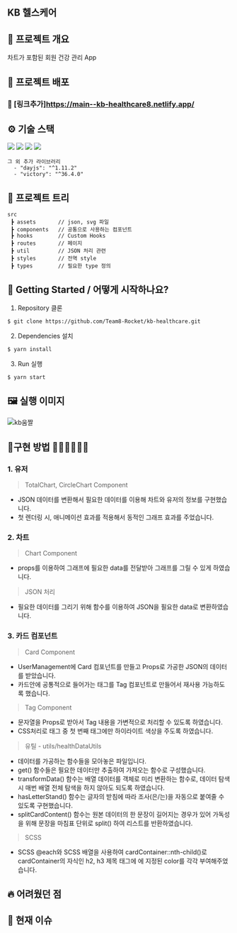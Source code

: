 ## KB 헬스케어

## 📜 프로젝트 개요
차트가 포함된 회원 건강 관리 App

## 🔗 프로젝트 배포

### 🔗 [링크추가]https://main--kb-healthcare8.netlify.app/

## ⚙ 기술 스택
  <img src="https://img.shields.io/badge/TypeScript-v4.4.2-blue"/>
  <img src="https://img.shields.io/badge/React-v18.1.0-blue"/>
  <img src="https://img.shields.io/badge/Redux/toolkit-v1.8.1-blue"/>
  <img src="https://img.shields.io/badge/React Router Dom-v6.3.0-blue"/>

```
그 외 추가 라이브러리
  - "dayjs": "^1.11.2"
  - "victory": "^36.4.0"

```

## 🎄 프로젝트 트리

```
src
 ┣ assets       // json, svg 파일
 ┣ components   // 공통으로 사용하는 컴포넌트
 ┣ hooks        // Custom Hooks
 ┣ routes       // 페이지
 ┣ util         // JSON 처리 관련
 ┣ styles       // 전역 style
 ┣ types        // 필요한 type 정의
```

## 📍 Getting Started / 어떻게 시작하나요?

1. Repository 클론
```sh
$ git clone https://github.com/Team8-Rocket/kb-healthcare.git
```

2. Dependencies 설치
```sh
$ yarn install
```

3. Run 실행
```sh
$ yarn start
```

## 🖼 실행 이미지
![kb움짤](https://user-images.githubusercontent.com/79175916/172031073-bcc705c1-1b71-4e0f-a329-54fc69c247ec.gif)


## 🔧구현 방법 🦖🦕🐳🐬🐊🐷
### 1. 유저
> TotalChart, CircleChart Component
  - JSON 데이터를 변환해서 필요한 데이터를 이용해 차트와 유저의 정보를 구현했습니다.
  - 첫 렌더링 시, 애니메이션 효과를 적용해서 동적인 그래프 효과를 주었습니다.

### 2. 차트
> Chart Component
  - props를 이용하여 그래프에 필요한 data를 전달받아 그래프를 그릴 수 있게 하였습니다.

> JSON 처리
  - 필요한 데이터를 그리기 위해 함수를 이용하여 JSON을 필요한 data로 변환하였습니다.


### 3. 카드 컴포넌트 
> Card Component
  - UserManagement에 Card 컴포넌트를 만들고 Props로 가공한 JSON의 데이터를 받았습니다.
  - 카드안에 공통적으로 들어가는 태그를 Tag 컴포넌트로 만들어서 재사용 가능하도록 했습니다.

> Tag Component
  - 문자열을 Props로 받아서 Tag 내용을 가변적으로 처리할 수 있도록 하였습니다.
  - CSS처리로 태그 중 첫 번째 태그에만 하이라이트 색상을 주도록 하였습니다.

> 유틸 - utils/healthDataUtils 
  - 데이터를 가공하는 함수들을 모아놓은 파일입니다.
  - get() 함수들은 필요한 데이터만 추출하여 가져오는 함수로 구성했습니다.
  - transformData() 함수는 배열 데이터를 객체로 미리 변환하는 함수로, 데이터 탐색 시 매번 배열 전체 탐색을 하지 않아도 되도록 하였습니다.
  - hasLetterStand() 함수는 글자의 받침에 따라 조사(은/는)을 자동으로 붙여줄 수 있도록 구현했습니다.
  - splitCardContent() 함수는 원본 데이터의 한 문장이 길어지는 경우가 있어 가독성을 위해 문장을 마침표 단위로 split() 하여 리스트를 반환하였습니다.

> SCSS
  - SCSS @each와 SCSS 배열을 사용하여 cardContainer::nth-child()로 cardContainer의 자식인 h2, h3 제목 태그에 에 지정된 color를 각각 부여해주었습니다. 



## 🔥 어려웠던 점


## 💎 현재 이슈


